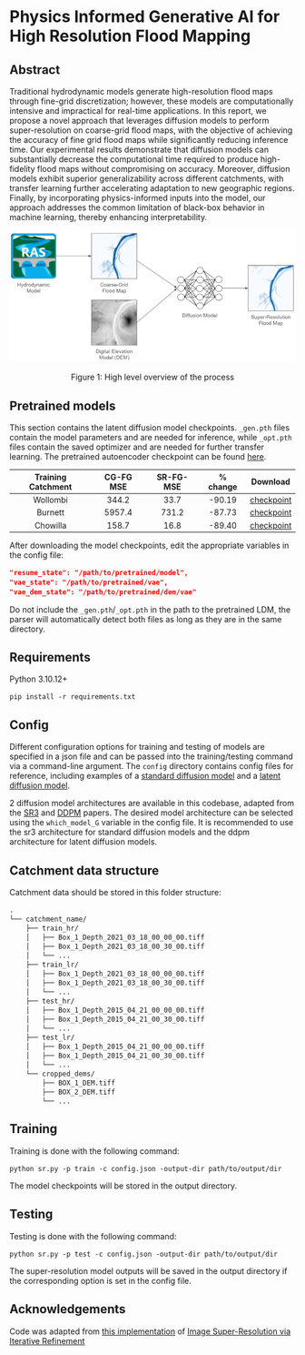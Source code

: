 # Physics Informed Generative AI for High Resolution Flood Mapping
## Abstract
Traditional hydrodynamic models generate high-resolution flood maps through fine-grid discretization; however, these models are computationally intensive and impractical for real-time applications. In this report, we propose a novel approach that leverages diffusion models to perform super-resolution on coarse-grid flood maps, with the objective of achieving the accuracy of fine grid flood maps while significantly reducing inference time. Our experimental results demonstrate that diffusion models can substantially decrease the computational time required to produce high-fidelity flood maps without compromising on accuracy. Moreover, diffusion models exhibit superior generalizability across different catchments, with transfer learning further accelerating adaptation to new geographic regions. Finally, by incorporating physics-informed inputs into the model, our approach addresses the common limitation of black-box behavior in machine learning, thereby enhancing interpretability.

![A hydrodynamic model is used to generate a coarse-grid flood map, which is then passed into a diffusion model together with a DEM to generate a super-resolution flood map](./images/proposed_approach.png "High Level Overview")
<p style="text-align: center;">Figure 1: High level overview of the process</p>

## Pretrained models
This section contains the latent diffusion model checkpoints. `_gen.pth` files contain the model parameters and are needed for inference, while `_opt.pth` files contain the saved optimizer and are needed for further transfer learning. The pretrained autoencoder checkpoint can be found [here](https://drive.google.com/drive/folders/1OurEy9H589z9jXHj-cXtZ1pfyUcCQlIJ?usp=sharing).

| Training Catchment | CG-FG MSE | SR-FG-MSE | % change | Download |
| :----------------: | :-------: | :-------: | :------: | :------: |
| Wollombi | 344.2 | 33.7 | -90.19 | [checkpoint](https://drive.google.com/drive/folders/1lu39Zfs-wA01czTXvnoOOI5LSeClRZk2?usp=sharing) |
| Burnett | 5957.4 | 731.2 | -87.73 | [checkpoint](https://drive.google.com/drive/folders/1mp4n1uPkRVhe27OpUUnkoE726Wx2agYL?usp=sharing) |
| Chowilla | 158.7 | 16.8 | -89.40 | [checkpoint](https://drive.google.com/drive/folders/1m5hnVxXkf6R8kkpJbeKljij_TqobRqSf?usp=sharing) |

After downloading the model checkpoints, edit the appropriate variables in the config file:
```json
"resume_state": "/path/to/pretrained/model",
"vae_state": "/path/to/pretrained/vae",
"vae_dem_state": "/path/to/pretrained/dem/vae"
```
Do not include the `_gen.pth`/`_opt.pth` in the path to the pretrained LDM, the parser will automatically detect both files as long as they are in the same directory.

## Requirements
Python 3.10.12+
```
pip install -r requirements.txt
```

## Config
Different configuration options for training and testing of models are specified in a json file and can be passed into the training/testing command via a command-line argument. The `config` directory contains config files for reference, including examples of a [standard diffusion model](config/wollombi-5-01norm.json) and a [latent diffusion model](config/wollombi-trnf.json). 

2 diffusion model architectures are available in this codebase, adapted from the [SR3](https://arxiv.org/abs/2104.07636) and [DDPM](https://arxiv.org/abs/2006.11239) papers. The desired model architecture can be selected using the `which_model_G` variable in the config file. It is recommended to use the sr3 architecture for standard diffusion models and the ddpm architecture for latent diffusion models.

## Catchment data structure
Catchment data should be stored in this folder structure:
```
.
└── catchment_name/
    ├── train_hr/
    │   ├── Box_1_Depth_2021_03_18_00_00_00.tiff
    │   ├── Box_1_Depth_2021_03_18_00_30_00.tiff
    │   └── ...
    ├── train_lr/
    │   ├── Box_1_Depth_2021_03_18_00_00_00.tiff
    │   ├── Box_1_Depth_2021_03_18_00_30_00.tiff
    │   └── ...
    ├── test_hr/
    │   ├── Box_1_Depth_2015_04_21_00_00_00.tiff
    │   ├── Box_1_Depth_2015_04_21_00_30_00.tiff
    │   └── ...
    ├── test_lr/
    │   ├── Box_1_Depth_2015_04_21_00_00_00.tiff
    │   ├── Box_1_Depth_2015_04_21_00_30_00.tiff
    │   └── ...
    └── cropped_dems/
        ├── BOX_1_DEM.tiff
        ├── BOX_2_DEM.tiff
        └── ...
```

## Training
Training is done with the following command:
```
python sr.py -p train -c config.json -output-dir path/to/output/dir
```
The model checkpoints will be stored in the output directory.

## Testing
Testing is done with the following command:
```
python sr.py -p test -c config.json -output-dir path/to/output/dir
```
The super-resolution model outputs will be saved in the output directory if the corresponding option is set in the config file.

## Acknowledgements
Code was adapted from [this implementation](https://github.com/Janspiry/Image-Super-Resolution-via-Iterative-Refinement/tree/master) of [Image Super-Resolution via Iterative Refinement](https://arxiv.org/pdf/2104.07636)